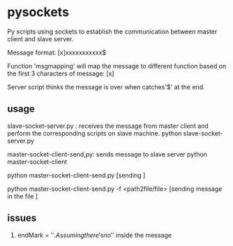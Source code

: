 # pysockets
Py scripts using sockets to establish the communication between master client and slave server.

Message format:
[x]xxxxxxxxxxx$

Function 'msgmapping' will map the message to different function based on the first 3 characters of message: [x]

Server script thinks the message is over when catches'$' at the end.
## usage
slave-socket-server.py : receives the message from master client and perform the corresponding scripts on slave machine.
python slave-socket-server.py 

master-socket-client-send,py: sends message to slave server
python master-socket-client
<sending default message defined in the script>

python master-socket-client-send.py <msg>
[sending <msg>]

python master-socket-client-send.py -f <path2file/file>
[sending message in the file ]

## issues
1. endMark = '$'. Assuming there's no'$' inside the message
